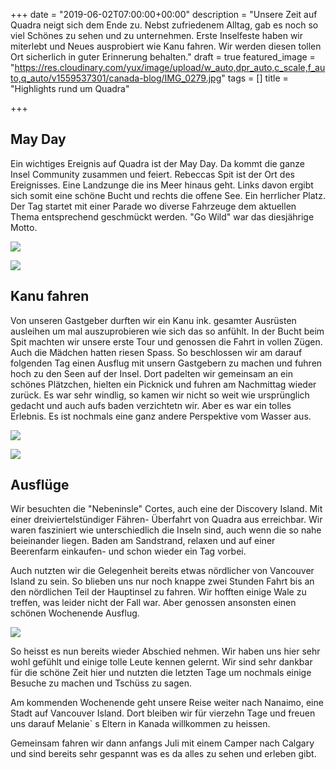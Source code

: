 +++
date = "2019-06-02T07:00:00+00:00"
description = "Unsere Zeit auf Quadra neigt sich dem Ende zu. Nebst zufriedenem Alltag, gab es noch so viel Schönes zu sehen und zu unternehmen. Erste Inselfeste haben wir miterlebt und Neues ausprobiert wie Kanu fahren. Wir werden diesen tollen Ort sicherlich in guter Erinnerung behalten."
draft = true
featured_image = "https://res.cloudinary.com/yux/image/upload/w_auto,dpr_auto,c_scale,f_auto,q_auto/v1559537301/canada-blog/IMG_0279.jpg"
tags = []
title = "Highlights rund um Quadra"

+++
## May Day

Ein wichtiges Ereignis auf Quadra ist der May Day. Da kommt die ganze Insel Community zusammen und feiert. Rebeccas Spit ist der Ort des Ereignisses. Eine Landzunge die ins Meer hinaus geht. Links davon ergibt sich somit eine schöne Bucht und rechts die offene See. Ein herrlicher Platz. Der Tag startet mit einer Parade wo diverse Fahrzeuge dem aktuellen Thema entsprechend geschmückt werden. "Go Wild" war  das diesjährige Motto. 

![](https://res.cloudinary.com/yux/image/upload/w_auto,dpr_auto,c_scale,f_auto,q_auto/v1560228089/canada-blog/IMG_0268.jpg)

![](https://res.cloudinary.com/yux/image/upload/w_auto,dpr_auto,c_scale,f_auto,q_auto/v1560227980/canada-blog/IMG_0277.jpg)

## Kanu fahren

Von unseren Gastgeber durften wir ein Kanu ink. gesamter Ausrüsten ausleihen um mal auszuprobieren wie sich das so anfühlt. In der Bucht beim Spit machten wir unsere erste Tour und genossen die Fahrt in vollen Zügen. Auch die Mädchen hatten riesen Spass. So beschlossen wir am darauf folgenden Tag einen Ausflug mit unsern Gastgebern zu machen und fuhren hoch zu den Seen auf der Insel. Dort padelten wir gemeinsam an ein schönes Plätzchen, hielten ein Picknick und fuhren am Nachmittag wieder zurück. Es war sehr windlig, so kamen wir nicht so weit wie ursprünglich gedacht und auch aufs baden verzichtetn wir. Aber es war ein tolles Erlebnis. Es ist nochmals eine ganz andere Perspektive vom Wasser aus.

![](https://res.cloudinary.com/yux/image/upload/w_auto,dpr_auto,c_scale,f_auto,q_auto/v1560228216/canada-blog/IMG_0319.jpg)

![](https://res.cloudinary.com/yux/image/upload/w_auto,dpr_auto,c_scale,f_auto,q_auto/v1560228308/canada-blog/IMG_0328.jpg)

## Ausflüge

Wir besuchten die "Nebeninsle" Cortes, auch eine der Discovery Island. Mit einer dreiviertelstündiger Fähren- Überfahrt von Quadra aus erreichbar. Wir waren fasziniert wie unterschiedlich die Inseln sind, auch wenn die so nahe beieinander liegen. Baden am Sandstrand, relaxen und auf einer Beerenfarm einkaufen- und schon wieder ein Tag vorbei.

Auch nutzten wir die Gelegenheit bereits etwas nördlicher von Vancouver Island zu sein. So blieben uns nur noch knappe zwei Stunden Fahrt bis an den nördlichen Teil der Hauptinsel zu fahren. Wir hofften einige Wale zu treffen, was leider nicht der Fall war. Aber genossen ansonsten einen schönen Wochenende Ausflug.

![](https://res.cloudinary.com/yux/image/upload/w_auto,dpr_auto,c_scale,f_auto,q_auto/v1560228803/canada-blog/_DSC7663.jpg)

So heisst es nun bereits wieder Abschied nehmen. Wir haben uns hier sehr wohl gefühlt und einige tolle Leute kennen gelernt. Wir sind sehr dankbar für die schöne Zeit hier und nutzten die letzten Tage um nochmals einige Besuche zu machen und Tschüss zu sagen.

Am kommenden Wochenende geht unsere Reise weiter nach Nanaimo, eine Stadt auf Vancouver Island. Dort bleiben wir für vierzehn Tage und freuen uns darauf Melanie\` s Eltern in Kanada willkommen zu heissen.

Gemeinsam fahren wir dann anfangs Juli mit einem Camper nach Calgary und sind bereits sehr gespannt was es da alles zu sehen und erleben gibt.